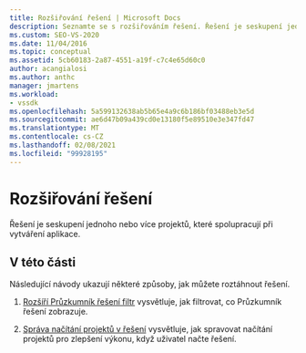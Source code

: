 ```yaml
---
title: Rozšiřování řešení | Microsoft Docs
description: Seznamte se s rozšiřováním řešení. Řešení je seskupení jednoho nebo více projektů, které spolupracují při vytváření aplikace.
ms.custom: SEO-VS-2020
ms.date: 11/04/2016
ms.topic: conceptual
ms.assetid: 5cb60183-2a87-4551-a19f-c7c4e65d60c0
author: acangialosi
ms.author: anthc
manager: jmartens
ms.workload:
- vssdk
ms.openlocfilehash: 5a599132638ab5b65e4a9c6b186bf03488eb3e5d
ms.sourcegitcommit: ae6d47b09a439cd0e13180f5e89510e3e347fd47
ms.translationtype: MT
ms.contentlocale: cs-CZ
ms.lasthandoff: 02/08/2021
ms.locfileid: "99928195"
---
```

# <a name="extend-solutions"></a>Rozšiřování řešení
Řešení je seskupení jednoho nebo více projektů, které spolupracují při vytváření aplikace.

## <a name="in-this-section"></a>V této části
 Následující návody ukazují některé způsoby, jak můžete roztáhnout řešení.

1. [Rozšíří Průzkumník řešení filtr](../extensibility/extending-the-solution-explorer-filter.md) vysvětluje, jak filtrovat, co Průzkumník řešení zobrazuje.

2. [Správa načítání projektů v řešení](../extensibility/managing-project-loading-in-a-solution.md) vysvětluje, jak spravovat načítání projektů pro zlepšení výkonu, když uživatel načte řešení.
